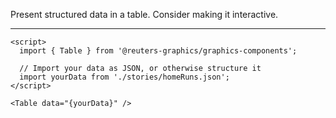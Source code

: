 Present structured data in a table. Consider making it interactive.

---

```svelte
<script>
  import { Table } from '@reuters-graphics/graphics-components';

  // Import your data as JSON, or otherwise structure it
  import yourData from './stories/homeRuns.json';
</script>

<Table data="{yourData}" />
```

